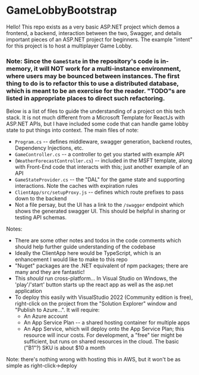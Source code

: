 # GameLobbyBootstrap

Hello! This repo exists as a very basic ASP.NET project which demos a frontend, a backend, interaction between the two, Swagger, and details important pieces of an ASP.NET project for beginners. The example "intent" for this project is to host a multiplayer Game Lobby.

### Note: Since the `GameState` in the repository's code is in-memory, it will NOT work for a multi-instance environment, where users may be bounced between instances. The first thing to do is to refactor this to use a distributed database, which is meant to be an exercise for the reader. "TODO"s are listed in appropriate places to direct such refactoring.

Below is a list of files to guide the understanding of a project on this tech stack. It is not much different from a Microsoft Template for ReactJs with ASP.NET APIs, but I have included some code that can handle game lobby state to put things into context. The main files of note:

* `Program.cs` -- defines middleware, swagger generation, backend routes, Dependency Injections, etc.
* `GameController.cs` -- a controller to get you started with example API
* (`WeatherForecastController.cs`) -- included in the MSFT template, along with Front-End code that interacts with this; just another example of an API
* `GameStateProvider.cs` -- the "DAL" for the game state and supporting interactions. Note the caches with expiration rules
* `ClientApp/src/setupProxy.js` -- defines which route prefixes to pass down to the backend
* Not a file persay, but the UI has a link to the `/swagger` endpoint which shows the generated swagger UI. This should be helpful in sharing or testing API schemas.

Notes:
* There are some other notes and todos in the code comments which should help further guide understanding of the codebase
* Ideally the ClientApp here would be TypeScript, which is an enhancement I would like to make to this repo
* "Nuget" packages are the .NET equivalent of npm packages; there are many and they are fantastic!
* This _should_ run cross-platform... In Visual Studio on Windows, the 'play'/'start' button starts up the react app as well as the asp.net application
* To deploy this easily with VisualStudio 2022 (Community edition is free), right-click on the project from the "Solution Explorer" window and "Publish to Azure...". It will require:
  * An Azure account
  * An App Service Plan -- a shared hosting container for multiple apps
  * An App Service, which will deploy onto the App Service Plan; this resource will incur costs. For development, a "free" tier might be sufficient, but runs on shared resources in the cloud. The basic ("B1"?) SKU is about $10 a month

Note: there's nothing wrong with hosting this in AWS, but it won't be as simple as right-click->deploy
